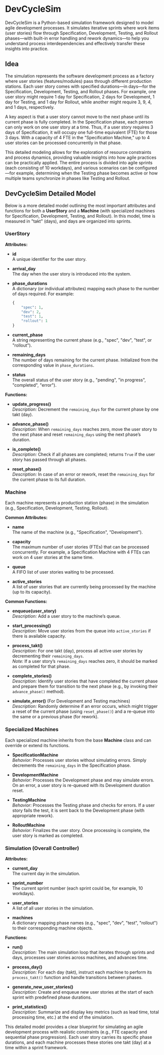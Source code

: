 # DevCycleSim

DevCycleSim is a Python-based simulation framework designed to model agile development processes. It simulates iterative sprints where work items (user stories) flow through Specification, Development, Testing, and Rollout phases—with built-in error handling and rework dynamics—to help you understand process interdependencies and effectively transfer these insights into practice.

## Idea

The simulation represents the software development process as a factory where user stories (features/modules) pass through different production stations. Each user story comes with specified durations—in days—for the Specification, Development, Testing, and Rollout phases. For example, one user story might require 1 day for Specification, 2 days for Development, 1 day for Testing, and 1 day for Rollout, while another might require 3, 9, 4, and 1 days, respectively.

A key aspect is that a user story cannot move to the next phase until its current phase is fully completed. In the Specification phase, each person can only work on one user story at a time. Thus, if a user story requires 3 days of Specification, it will occupy one full-time equivalent (FTE) for those 3 days. With a capacity of 4 FTE in the "Specification Machine," up to 4 user stories can be processed concurrently in that phase.

This detailed modeling allows for the exploration of resource constraints and process dynamics, providing valuable insights into how agile practices can be practically applied. The entire process is divided into agile sprints (each consisting of 10 workdays), and various scenarios can be configured—for example, determining when the Testing phase becomes active or how multiple teams synchronize in phases like Testing and Rollout.

## DevCycleSim Detailed Model

Below is a more detailed model outlining the most important attributes and functions for both a **UserStory** and a **Machine** (with specialized machines for Specification, Development, Testing, and Rollout). In this model, time is measured in "takt" (days), and days are organized into sprints.

### UserStory

**Attributes:**  

- **id**  
  A unique identifier for the user story.

- **arrival_day**  
  The day when the user story is introduced into the system.

- **phase_durations**  
  A dictionary (or individual attributes) mapping each phase to the number of days required. For example:

  ```python
  {
      "spec": 1,
      "dev": 2,
      "test": 1,
      "rollout": 1
  }
  ```

- **current_phase**  
  A string representing the current phase (e.g., "spec", "dev", "test", or "rollout").

- **remaining_days**  
  The number of days remaining for the current phase. Initialized from the corresponding value in `phase_durations`.

- **status**  
  The overall status of the user story (e.g., "pending", "in progress", "completed", "error").

  
**Functions:**  

- **update_progress()**  
  *Description:* Decrement the `remaining_days` for the current phase by one takt (day).

- **advance_phase()**  
  *Description:* When `remaining_days` reaches zero, move the user story to the next phase and reset `remaining_days` using the next phase’s duration.

- **is_complete()**  
  *Description:* Check if all phases are completed; returns `True` if the user story has passed through all phases.

- **reset_phase()**  
  *Description:* In case of an error or rework, reset the `remaining_days` for the current phase to its full duration.

  
### Machine

Each machine represents a production station (phase) in the simulation (e.g., Specification, Development, Testing, Rollout).

**Common Attributes:**  

- **name**  
  The name of the machine (e.g., "Specification", "Development").

- **capacity**  
  The maximum number of user stories (FTEs) that can be processed concurrently. For example, a Specification Machine with 4 FTEs can work on 4 user stories at the same time.

- **queue**  
  A FIFO list of user stories waiting to be processed.

- **active_stories**  
  A list of user stories that are currently being processed by the machine (up to its capacity).

  
**Common Functions:**  

- **enqueue(user_story)**  
  *Description:* Add a user story to the machine’s queue.

- **start_processing()**  
  *Description:* Move user stories from the queue into `active_stories` if there is available capacity.

- **process_takt()**  
  *Description:* For one takt (day), process all active user stories by decrementing their `remaining_days`.  
  *Note:* If a user story’s `remaining_days` reaches zero, it should be marked as completed for that phase.

- **complete_stories()**  
  *Description:* Identify user stories that have completed the current phase and prepare them for transition to the next phase (e.g., by invoking their `advance_phase()` method).

- **simulate_error()** (For Development and Testing machines)  
  *Description:* Randomly determine if an error occurs, which might trigger a reset of the current phase (using `reset_phase()`) and a re-queue into the same or a previous phase (for rework).

  
### Specialized Machines

Each specialized machine inherits from the base **Machine** class and can override or extend its functions.

- **SpecificationMachine**  
  *Behavior:* Processes user stories without simulating errors. Simply decrements the `remaining_days` in the Specification phase.

- **DevelopmentMachine**  
  *Behavior:* Processes the Development phase and may simulate errors. On an error, a user story is re-queued with its Development duration reset.

- **TestingMachine**  
  *Behavior:* Processes the Testing phase and checks for errors. If a user story fails the test, it is sent back to the Development phase (with appropriate rework).

- **RolloutMachine**  
  *Behavior:* Finalizes the user story. Once processing is complete, the user story is marked as completed.

  
### Simulation (Overall Controller)

**Attributes:**  

- **current_day**  
  The current day in the simulation.

- **sprint_number**  
  The current sprint number (each sprint could be, for example, 10 workdays).

- **user_stories**  
  A list of all user stories in the simulation.

- **machines**  
  A dictionary mapping phase names (e.g., "spec", "dev", "test", "rollout") to their corresponding machine objects.

  
**Functions:**  

- **run()**  
  *Description:* The main simulation loop that iterates through sprints and days, processes user stories across machines, and advances time.

- **process_day()**  
  *Description:* For each day (takt), instruct each machine to perform its `process_takt()` function and handle transitions between phases.

- **generate_new_user_stories()**  
  *Description:* Create and enqueue new user stories at the start of each sprint with predefined phase durations.

- **print_statistics()**  
  *Description:* Summarize and display key metrics (such as lead time, total processing time, etc.) at the end of the simulation.

  
This detailed model provides a clear blueprint for simulating an agile development process with realistic constraints (e.g., FTE capacity and sequential phase progression). Each user story carries its specific phase durations, and each machine processes these stories one takt (day) at a time within a sprint framework.



